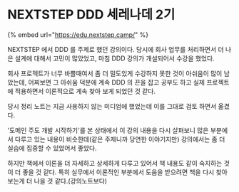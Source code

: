 # NEXTSTEP DDD 세레나데 2기

{% embed url="https://edu.nextstep.camp/" %}

NEXTSTEP 에서 DDD 를 주제로 했던 강의이다. 당시에 회사 업무를 처리하면서 더 나은 설계에 대해서 고민이 많았었고, 마침 DDD 강의가 개설되어서 수강을 했었다.

회사 프로젝트가 너무 바쁠때여서 좀 더 밀도있게 수강하지 못한 것이 아쉬움이 많이 남았는데, 어찌보면 그 아쉬움 덕분에 계속 DDD 의 끈을 잡고 공부도 하고 실제 프로젝트에 적용하면서 이론적으로 계속 찾아 보게 되었던 것 같다.

당시 정리 노트는 지금 사용하지 않는 미디엄에 했었는데 이를 그대로 검토 하면서 옮겼다.

'도메인 주도 개발 시작하기'를 본 상태에서 이 강의 내용을 다시 살펴보니 많은 부분에서 다루고 있는 내용이 비슷한데(같은 주제니까 당연한 이야기지만) 강의에서는 좀 더 실습에 집중할 수 있었어서 좋았다.

하지만 책에서 이론을 더 자세하고 상세하게 다루고 있어서 책 내용도 같이 숙지하는 것이 더 좋을 것 같다. 특히 실무에서 이론적인 부분에서 도움을 받으려면 책을 다시 찾아보는게 더 나을 것 같다.(강의노트보다)
